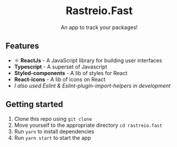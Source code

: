 <h1 align="center">
  <br>
<!--   <img src="./public/favicon.png"/> -->
  <br>
  <br>
  Rastreio.Fast
 </h1>
 
<p align="center">An app to track your packages!</p>
 
<!-- <p align="center">
  <img src="public/gif.gif"/>
</p> -->

## Features
 - ⚛️ **ReactJs** - A JavaScript library for building user interfaces
 - **Typescript** - A superset of Javascript
 - **Styled-components** - A lib of styles for React
 - **React-icons** - A lib of icons on React
 - _I also used Eslint & Eslint-plugin-import-helpers in development_

## Getting started

1. Clone this repo using `git clone`
2. Move yourself to the appropriate directory `cd rastreio.fast`<br />
3. Run `yarn` to install dependencies<br />
4. Run `yarn start` to start the app
<br>
<br>
